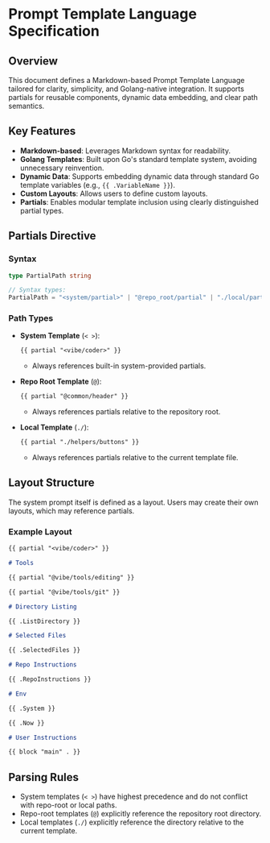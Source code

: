 # Prompt Template Language Specification

## Overview

This document defines a Markdown-based Prompt Template Language tailored for clarity, simplicity, and Golang-native integration. It supports partials for reusable components, dynamic data embedding, and clear path semantics.

## Key Features

- **Markdown-based**: Leverages Markdown syntax for readability.
- **Golang Templates**: Built upon Go's standard template system, avoiding unnecessary reinvention.
- **Dynamic Data**: Supports embedding dynamic data through standard Go template variables (e.g., `{{ .VariableName }}`).
- **Custom Layouts**: Allows users to define custom layouts.
- **Partials**: Enables modular template inclusion using clearly distinguished partial types.

## Partials Directive

### Syntax

```go
type PartialPath string

// Syntax types:
PartialPath = "<system/partial>" | "@repo_root/partial" | "./local/partial"
```

### Path Types

- **System Template** (`< >`):
  ```markdown
  {{ partial "<vibe/coder>" }}
  ```
  - Always references built-in system-provided partials.

- **Repo Root Template** (`@`):
  ```markdown
  {{ partial "@common/header" }}
  ```
  - Always references partials relative to the repository root.

- **Local Template** (`./`):
  ```markdown
  {{ partial "./helpers/buttons" }}
  ```
  - Always references partials relative to the current template file.

## Layout Structure

The system prompt itself is defined as a layout. Users may create their own layouts, which may reference partials.

### Example Layout

```markdown
{{ partial "<vibe/coder>" }}

# Tools

{{ partial "@vibe/tools/editing" }}

{{ partial "@vibe/tools/git" }}

# Directory Listing

{{ .ListDirectory }}

# Selected Files

{{ .SelectedFiles }}

# Repo Instructions

{{ .RepoInstructions }}

# Env

{{ .System }}

{{ .Now }}

# User Instructions

{{ block "main" . }}
```

## Parsing Rules

- System templates (`< >`) have highest precedence and do not conflict with repo-root or local paths.
- Repo-root templates (`@`) explicitly reference the repository root directory.
- Local templates (`./`) explicitly reference the directory relative to the current template.
